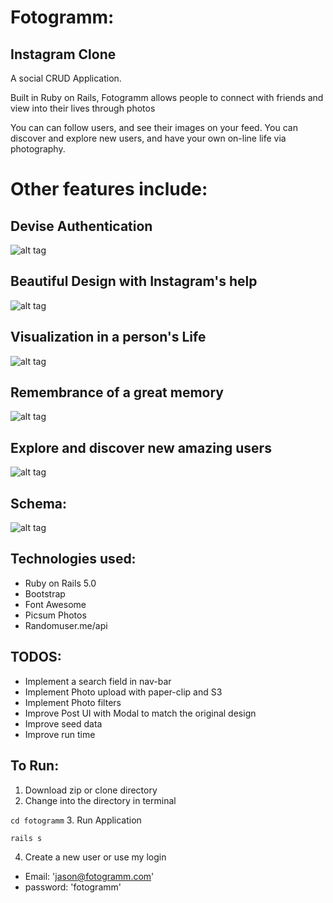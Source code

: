 # Fotogramm:

## Instagram Clone

A social CRUD Application.

Built in Ruby on Rails, Fotogramm allows people to connect with friends and view into their lives through photos

You can can follow users, and see their images on your feed. You can discover and explore new users, and have your own on-line life via photography.

<!-- ### Demo Video:  -->

# Other features include:
##  Devise Authentication
![alt tag](https://imgur.com/3QC6Qwa.png)
##  Beautiful Design with Instagram's help
![alt tag](https://imgur.com/TLfuBA5.png)
##  Visualization in a person's Life
![alt tag](https://imgur.com/jkaNa01.png)
##  Remembrance of a great memory
![alt tag](https://imgur.com/nHXCZva.png)

##  Explore and discover new amazing users
![alt tag](https://imgur.com/C2HZLB1.png)

## Schema:
![alt tag](https://imgur.com/bdWiyRr.png)

## Technologies used:
* Ruby on Rails 5.0
* Bootstrap
* Font Awesome
* Picsum Photos
* Randomuser.me/api

## TODOS:
* Implement a search field in nav-bar
* Implement Photo upload with paper-clip and S3
* Implement Photo filters
* Improve Post UI with Modal to match the original design
* Improve seed data
* Improve run time


## To Run:

1. Download zip or clone directory
2. Change into the directory in terminal

  `cd fotogramm`
3. Run Application

  `rails s`

4. Create a new user or use my login
  * Email: 'jason@fotogramm.com'
  * password: 'fotogramm'
